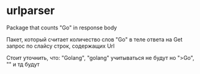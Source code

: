 # urlparser #

Package that counts "Go" in response body

Пакет, который считает количество слов "Go" в теле ответа на Get запрос по слайсу строк, содержащих Url

Стоит уточнить, что:
"Golang", "golang" учитываться не будут
но ">Go", "<Go>" и тд будут
